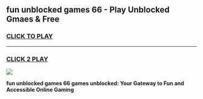 
## fun unblocked games 66 - Play Unblocked Gmaes & Free
<h3>
<a href="https://news.freeplayer.one?title=fun_unblocked_games_66&ref=23F">CLICK TO PLAY</a></h3>
<hr>

<h3>
<a href="https://news.freeplayer.one?title=fun_unblocked_games_66&ref=23F">CLICK 2 PLAY</a>
  
</h3>

<a href="https://news.freeplayer.one?title=fun_unblocked_games_66&ref=23F/"><img src="https://clearcache.store/games.png"></a>


**fun unblocked games 66 games unblocked: Your Gateway to Fun and Accessible Online Gaming**
